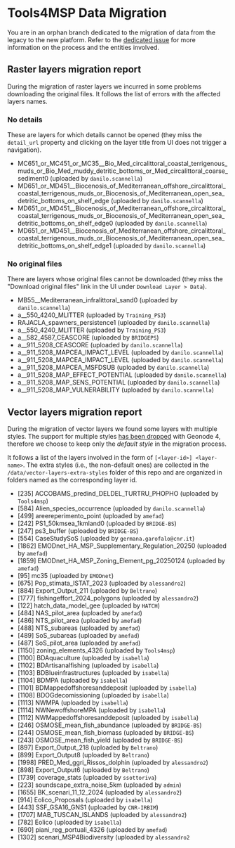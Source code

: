 # Tools4MSP Data Migration

You are in an orphan branch dedicated to the migration of data from the legacy to the new platform. Refer to the [dedicated issue](https://github.com/GISdevio/tools4msp_geoplatform/issues/4) for more information on the process and the entities involved.

## Raster layers migration report

During the migration of raster layers we incurred in some problems downloading the original files. It follows the list of errors with the affected layers names.

### No details

These are layers for which details cannot be opened (they miss the `detail_url` property and clicking on the layer title from UI does not trigger a navigation).

- MC651_or_MC451_or_MC35__Bio_Med_circalittoral_coastal_terrigenous_muds_or_Bio_Med_muddy_detritic_bottoms_or_Med_circalittoral_coarse_sediment0 (uploaded by `danilo.scannella`)
- MD651_or_MD451__Biocenosis_of_Mediterranean_offshore_circalittoral_coastal_terrigenous_muds_or_Biocenosis_of_Mediterranean_open_sea_detritic_bottoms_on_shelf_edge (uploaded by `danilo.scannella`)
- MD651_or_MD451__Biocenosis_of_Mediterranean_offshore_circalittoral_coastal_terrigenous_muds_or_Biocenosis_of_Mediterranean_open_sea_detritic_bottoms_on_shelf_edge0 (uploaded by `danilo.scannella`)
- MD651_or_MD451__Biocenosis_of_Mediterranean_offshore_circalittoral_coastal_terrigenous_muds_or_Biocenosis_of_Mediterranean_open_sea_detritic_bottoms_on_shelf_edge1 (uploaded by `danilo.scannella`)

### No original files

There are layers whose original files cannot be downloaded (they miss the "Download original files" link in the UI under `Download Layer > Data`).

- MB55__Mediterranean_infralittoral_sand0 (uploaded by `danilo.scannella`)
- a__550_4240_MLITTER (uploaded by `Training_PS3`)
- RAJACLA_spawners_persistence1 (uploaded by `danilo.scannella`)
- a__550_4240_MLITTER (uploaded by `Training_PS3`)
- a__582_4587_CEASCORE (uploaded by `BRIDGEPS`)
- a__911_5208_CEASCORE (uploaded by `danilo.scannella`)
- a__911_5208_MAPCEA_IMPACT_LEVEL (uploaded by `danilo.scannella`)
- a__911_5208_MAPCEA_IMPACT_LEVEL (uploaded by `danilo.scannella`)
- a__911_5208_MAPCEA_MSFDSUB (uploaded by `danilo.scannella`)
- a__911_5208_MAP_EFFECT_POTENTIAL (uploaded by `danilo.scannella`)
- a__911_5208_MAP_SENS_POTENTIAL (uploaded by `danilo.scannella`)
- a__911_5208_MAP_VULNERABILITY (uploaded by `danilo.scannella`)

## Vector layers migration report

During the migration of vector layers we found some layers with multiple styles. The support for multiple styles [has been dropped](https://github.com/GeoNode/geonode/discussions/12840) with Geonode 4, therefore we choose to keep only the *default style* in the migration process.

It follows a list of the layers involved in the form of `[<layer-id>] <layer-name>`. The extra styles (i.e., the non-default ones) are collected in the `/data/vector-layers-extra-styles` folder of this repo and are organized in folders named as the corresponding layer id.

- [235] ACCOBAMS_predind_DELDEL_TURTRU_PHOPHO (uploaded by `Tools4msp`)
- [584] Alien_species_occurrence (uploaded by `danilo.scannella`)
- [499] areereperimento_point (uploaded by `amefad`)
- [242] PS1_50kmsea_1kmland0 (uploaded by `BRIDGE-BS`)
- [247] ps3_buffer (uploaded by `BRIDGE-BS`)
- [554] CaseStudySoS (uploaded by `germana.garofalo@cnr.it`)
- [1862] EMODnet_HA_MSP_Supplementary_Regulation_20250 (uploaded by `amefad`)
- [1859] EMODnet_HA_MSP_Zoning_Element_pg_20250124 (uploaded by `amefad`)
- [95] mc35 (uploaded by `EMODnet`)
- [675] Pop_stimata_ISTAT_2023 (uploaded by `alessandro2`)
- [884] Export_Output_211 (uploaded by `Beltrano`)
- [1777] fishingeffort_2024_polygons (uploaded by `alessandro2`)
- [122] hatch_data_model_gee (uploaded by `HATCH`)
- [484] NAS_pilot_area (uploaded by `amefad`)
- [486] NTS_pilot_area (uploaded by `amefad`)
- [488] NTS_subareas (uploaded by `amefad`)
- [489] SoS_subareas (uploaded by `amefad`)
- [487] SoS_pilot_area (uploaded by `amefad`)
- [1150] zoning_elements_4326 (uploaded by `Tools4msp`)
- [1100] BDAquaculture (uploaded by `isabella`)
- [1102] BDArtisanalfishing (uploaded by `isabella`)
- [1103] BDBlueinfrastructures (uploaded by `isabella`)
- [1104] BDMPA (uploaded by `isabella`)
- [1101] BDMappedoffshoresanddeposit (uploaded by `isabella`)
- [1108] BDOGdecomissioning (uploaded by `isabella`)
- [1113] NWMPA (uploaded by `isabella`)
- [1114] NWNewoffshoreMPA (uploaded by `isabella`)
- [1112] NWMappedoffshoresanddeposit (uploaded by `isabella`)
- [246] OSMOSE_mean_fish_abundance (uploaded by `BRIDGE-BS`)
- [244] OSMOSE_mean_fish_biomass (uploaded by `BRIDGE-BS`)
- [243] OSMOSE_mean_fish_yield (uploaded by `BRIDGE-BS`)
- [897] Export_Output_218 (uploaded by `Beltrano`)
- [899] Export_Output8 (uploaded by `Beltrano`)
- [1998] PRED_Med_ggri_Rissos_dolphin (uploaded by `alessandro2`)
- [898] Export_Output6 (uploaded by `Beltrano`)
- [1739] coverage_stats (uploaded by `ssottoriva`)
- [223] soundscape_extra_noise_5km (uploaded by `admin`)
- [1655] BK_scenari_11_12_2024 (uploaded by `alessandro2`)
- [914] Eolico_Proposals (uploaded by `isabella`)
- [443] SSF_GSA16_GNS1 (uploaded by `CNR-IRBIM`)
- [1707] MAB_TUSCAN_ISLANDS (uploaded by `alessandro2`)
- [782] Eolico (uploaded by `isabella`)
- [690] piani_reg_portuali_4326 (uploaded by `amefad`)
- [1302] scenari_MSP4Biodiversity (uploaded by `alessandro2`
